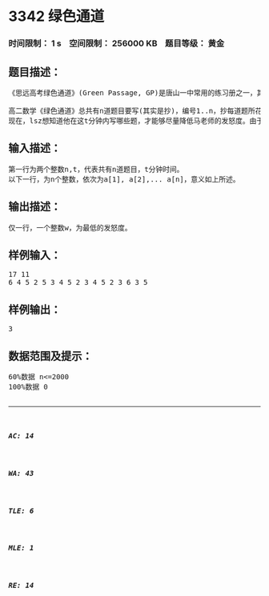 # 3342 绿色通道   
### 时间限制： 1 s&nbsp;&nbsp;&nbsp;&nbsp;空间限制： 256000 KB&nbsp;&nbsp;&nbsp;&nbsp;题目等级： 黄金  
## 题目描述：  

<pre>
《思远高考绿色通道》(Green Passage, GP)是唐山一中常用的练习册之一，其题量之大深受lsz等许多oiers的痛恨，其中又以数学绿色通道为最。2007年某月某日，soon-if (数学课代表)，又一次宣布收这本作业，而lsz还一点也没有写……
 
高二数学《绿色通道》总共有n道题目要写(其实是抄)，编号1..n，抄每道题所花时间不一样，抄第i题要花a[i]分钟。由于lsz还要准备NOIP，显然不能成天写绿色通道。lsz决定只用不超过t分钟时间抄这个，因此必然有空着的题。每道题要么不写，要么抄完，不能写一半。一段连续的空题称为一个空题段，它的长度就是所包含的题目数。这样应付自然会引起马老师的愤怒。马老师发怒的程度(简称发怒度)等于最长的空题段长度。
现在，lsz想知道他在这t分钟内写哪些题，才能够尽量降低马老师的发怒度。由于lsz很聪明，你只要告诉他发怒度的数值就可以了，不需输出方案。(快乐融化：那么lsz怎么不自己写程序？lsz：我还在抄别的科目的作业……)
</pre>
  
  
## 输入描述：  

<pre>
第一行为两个整数n,t，代表共有n道题目，t分钟时间。
以下一行，为n个整数，依次为a[1], a[2],... a[n]，意义如上所述。
</pre>
  
  
## 输出描述：  

<pre>
仅一行，一个整数w，为最低的发怒度。
</pre>
  
  
## 样例输入：  

<pre>
17 11
6 4 5 2 5 3 4 5 2 3 4 5 2 3 6 3 5
</pre>
  
  
## 样例输出：  

<pre>
3
</pre>
  
  
## 数据范围及提示：  

<pre>
60%数据 n<=2000
100%数据 0<n<=50000，0<a[i]<=3000，0<t<=100000000
</pre>
  
  
***  

##### AC: 14  
##### WA: 43  
##### TLE: 6  
##### MLE: 1  
##### RE: 14  
